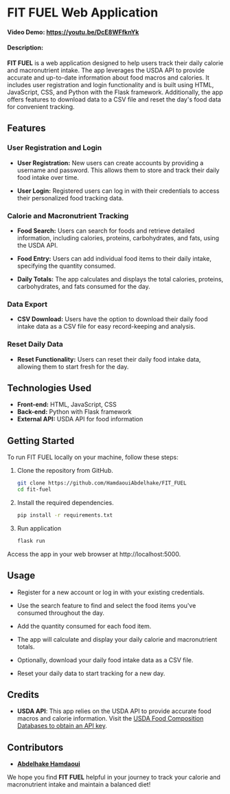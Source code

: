 # FIT FUEL Web Application
#### Video Demo: <https://youtu.be/DcE8WFfknYk>
#### Description:

**FIT FUEL** is a web application designed to help users track their daily calorie and macronutrient intake. The app leverages the USDA API to provide accurate and up-to-date information about food macros and calories. It includes user registration and login functionality and is built using HTML, JavaScript, CSS, and Python with the Flask framework. Additionally, the app offers features to download data to a CSV file and reset the day's food data for convenient tracking.

## Features

### User Registration and Login

- **User Registration:** New users can create accounts by providing a username and password. This allows them to store and track their daily food intake over time.

- **User Login:** Registered users can log in with their credentials to access their personalized food tracking data.

### Calorie and Macronutrient Tracking

- **Food Search:** Users can search for foods and retrieve detailed information, including calories, proteins, carbohydrates, and fats, using the USDA API.

- **Food Entry:** Users can add individual food items to their daily intake, specifying the quantity consumed.

- **Daily Totals:** The app calculates and displays the total calories, proteins, carbohydrates, and fats consumed for the day.

### Data Export

- **CSV Download:** Users have the option to download their daily food intake data as a CSV file for easy record-keeping and analysis.

### Reset Daily Data

- **Reset Functionality:** Users can reset their daily food intake data, allowing them to start fresh for the day.

## Technologies Used

- **Front-end:** HTML, JavaScript, CSS
- **Back-end:** Python with Flask framework
- **External API:** USDA API for food information

## Getting Started

To run FIT FUEL locally on your machine, follow these steps:

1. Clone the repository from GitHub.

   ```bash
   git clone https://github.com/HamdaouiAbdelhake/FIT_FUEL
   cd fit-fuel
   ```

2. Install the required dependencies.

    ```bash
    pip install -r requirements.txt
    ```
3. Run application
    ```bash
    flask run
    ```
Access the app in your web browser at http://localhost:5000.

## Usage

- Register for a new account or log in with your existing credentials.

- Use the search feature to find and select the food items you've consumed throughout the day.

- Add the quantity consumed for each food item.

- The app will calculate and display your daily calorie and macronutrient totals.

- Optionally, download your daily food intake data as a CSV file.

- Reset your daily data to start tracking for a new day.

## Credits

- **USDA API**: This app relies on the USDA API to provide accurate food macros and calorie information. Visit the [USDA Food Composition Databases to obtain an API key](https://fdc.nal.usda.gov/api-guide.html).

## Contributors

- [**Abdelhake Hamdaoui**](https://github.com/HamdaouiAbdelhake)

We hope you find **FIT FUEL** helpful in your journey to track your calorie and macronutrient intake and maintain a balanced diet!